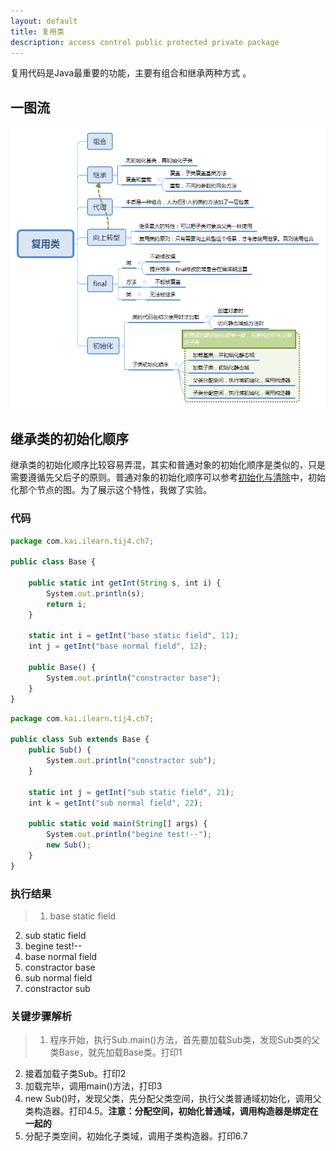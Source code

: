 ```yaml
---
layout: default
title: 复用类
description: access control public protected private package
---
```


复用代码是Java最重要的功能，主要有组合和继承两种方式 。

## 一图流

![reusing](reusing/reusing.png)

## 继承类的初始化顺序

继承类的初始化顺序比较容易弄混，其实和普通对象的初始化顺序是类似的，只是需要遵循先父后子的原则。普通对象的初始化顺序可以参考[初始化与清除](gc.html)中，初始化那个节点的图。为了展示这个特性，我做了实验。
### 代码

```js
package com.kai.ilearn.tij4.ch7;

public class Base {

    public static int getInt(String s, int i) {
        System.out.println(s);
        return i;
    }

    static int i = getInt("base static field", 11);
    int j = getInt("base normal field", 12);

    public Base() {
        System.out.println("constractor base");
    }
}
```

```js
package com.kai.ilearn.tij4.ch7;

public class Sub extends Base {
    public Sub() {
        System.out.println("constractor sub");
    }

    static int j = getInt("sub static field", 21);
    int k = getInt("sub normal field", 22);

    public static void main(String[] args) {
        System.out.println("begine test!--");
        new Sub();
    }
}
```

### 执行结果
> 1. base static field
2. sub static field
3. begine test!--
4. base normal field
5. constractor base
6. sub normal field
7. constractor sub

### 关键步骤解析
> 1. 程序开始，执行Sub.main()方法，首先要加载Sub类，发现Sub类的父类Base，就先加载Base类。打印1
2. 接着加载子类Sub。打印2
3. 加载完毕，调用main()方法，打印3
4. new Sub()时，发现父类，先分配父类空间，执行父类普通域初始化，调用父类构造器。打印4.5。**注意：分配空间，初始化普通域，调用构造器是绑定在一起的**
5. 分配子类空间，初始化子类域，调用子类构造器。打印6.7